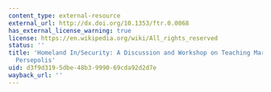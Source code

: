 ```yaml
---
content_type: external-resource
external_url: http://dx.doi.org/10.1353/ftr.0.0068
has_external_license_warning: true
license: https://en.wikipedia.org/wiki/All_rights_reserved
status: ''
title: 'Homeland In/Security: A Discussion and Workshop on Teaching Marjane Satrapi''s
  Persepolis'
uid: d3f9d319-5dbe-48b3-9990-69cda92d2d7e
wayback_url: ''
---
```

